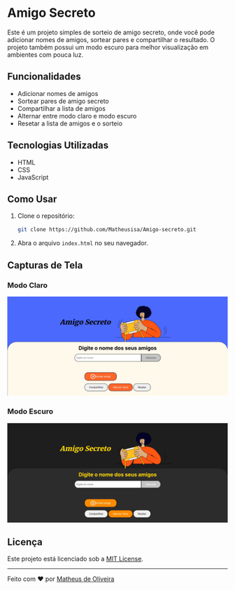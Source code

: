 # Amigo Secreto

Este é um projeto simples de sorteio de amigo secreto, onde você pode adicionar nomes de amigos, sortear pares e compartilhar o resultado. O projeto também possui um modo escuro para melhor visualização em ambientes com pouca luz.

## Funcionalidades

- Adicionar nomes de amigos
- Sortear pares de amigo secreto
- Compartilhar a lista de amigos
- Alternar entre modo claro e modo escuro
- Resetar a lista de amigos e o sorteio

## Tecnologias Utilizadas

- HTML
- CSS
- JavaScript

## Como Usar

1. Clone o repositório:
    ```sh
    git clone https://github.com/Matheusisa/Amigo-secreto.git
    ```
2. Abra o arquivo `index.html` no seu navegador.

## Capturas de Tela

### Modo Claro
![Modo Claro](./assets/Modo%20claro.jpg)

### Modo Escuro
![Modo Escuro](./assets/Modo%20escuro.jpg)
## Licença

Este projeto está licenciado sob a [MIT License](LICENSE).

---

Feito com ❤️ por [Matheus de Oliveira](https://github.com/Matheusisa)